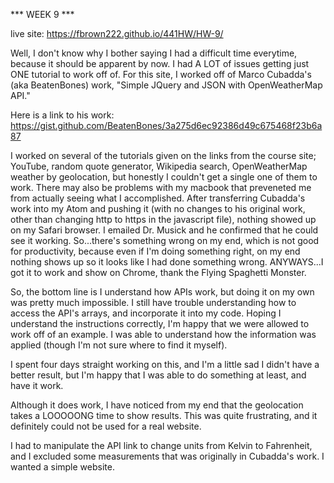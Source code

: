 *** WEEK 9 ***


live site: https://fbrown222.github.io/441HW/HW-9/


Well, I don't know why I bother saying I had a difficult time everytime, because it should be apparent by now. I had A LOT of issues getting just ONE tutorial to work off of. For this site, I worked off of Marco Cubadda's (aka BeatenBones) work, "Simple JQuery and JSON with OpenWeatherMap API."

Here is a link to his work:
https://gist.github.com/BeatenBones/3a275d6ec92386d49c675468f23b6a87

I worked on several of the tutorials given on the links from the course site; YouTube, random quote generator, Wikipedia search, OpenWeatherMap weather by geolocation, but honestly I couldn't get a single one of them to work. There may also be problems with my macbook that preveneted me from actually seeing what I accomplished. After transferring Cubadda's work into my Atom and pushing it (with no changes to his original work, other than changing http to https in the javascript file), nothing showed up on my Safari browser. I emailed Dr. Musick and he confirmed that he could see it working. So...there's something wrong on my end, which is not good for productivity, because even if I'm doing something right, on my end nothing shows up so it looks like I had done something wrong.
ANYWAYS...I got it to work and show on Chrome, thank the Flying Spaghetti Monster.

So, the bottom line is I understand how APIs work, but doing it on my own was pretty much impossible. I still have trouble understanding how to access the API's arrays, and incorporate it into my code. Hoping I understand the instructions correctly, I'm happy that we were allowed to work off of an example. I was able to understand how the information was applied (though I'm not sure where to find it myself).

I spent four days straight working on this, and I'm a little sad I didn't have a better result, but I'm happy that I was able to do something at least, and have it work.

Although it does work, I have noticed from my end that the geolocation takes a LOOOOONG time to show results. This was quite frustrating, and it definitely could not be used for a real website.


I had to manipulate the API link to change units from Kelvin to Fahrenheit, and I excluded some measurements that was originally in Cubadda's work. I wanted a simple website. 
